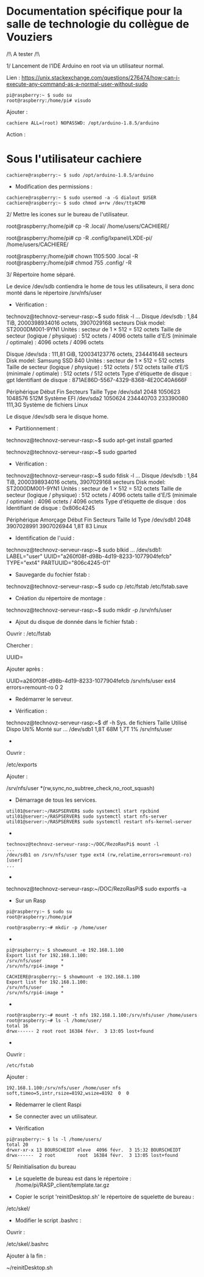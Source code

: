 Documentation spécifique pour la salle de technologie du collègue de Vouziers
=============================================================================

/!\ A tester /!\




1/ Lancement de l'IDE Arduino en root via un utilisateur normal.

Lien : https://unix.stackexchange.com/questions/276474/how-can-i-execute-any-command-as-a-normal-user-without-sudo

```
pi@raspberry:~ $ sudo su
root@raspberry:/home/pi# visudo 
```

Ajouter : 

```
cachiere ALL=(root) NOPASSWD: /opt/arduino-1.8.5/arduino
```


Action : 
# Sous l'utilisateur cachiere
```
cachiere@raspberry:~ $ sudo /opt/arduino-1.8.5/arduino
```


- Modification des permissions : 

```
cachiere@raspberry:~ $ sudo usermod -a -G dialout $USER  
cachiere@raspberry:~ $ sudo chmod a+rw /dev/ttyACM0
```



2/ Mettre les icones sur le bureau de l'utilisateur.

root@raspberry:/home/pi# cp -R .local/ /home/users/CACHIERE/

root@raspberry:/home/pi# cp -R .config/lxpanel/LXDE-pi/ /home/users/CACHIERE/

root@raspberry:/home/pi# chown 1105:500 .local -R
root@raspberry:/home/pi# chmod 755 .config/ -R



3/ Répertoire home séparé.

Le device /dev/sdb contiendra le home de tous les utilisateurs, il sera donc monté dans le répertoire /srv/nfs/user


- Vérification :

technovz@technovz-serveur-rasp:~$ sudo fdisk -l 
...
Disque /dev/sdb : 1,84 TiB, 2000398934016 octets, 3907029168 secteurs
Disk model: ST2000DM001-9YN1
Unités : secteur de 1 × 512 = 512 octets
Taille de secteur (logique / physique) : 512 octets / 4096 octets
taille d'E/S (minimale / optimale) : 4096 octets / 4096 octets


Disque /dev/sda : 111,81 GiB, 120034123776 octets, 234441648 secteurs
Disk model: Samsung SSD 840 
Unités : secteur de 1 × 512 = 512 octets
Taille de secteur (logique / physique) : 512 octets / 512 octets
taille d'E/S (minimale / optimale) : 512 octets / 512 octets
Type d'étiquette de disque : gpt
Identifiant de disque : 871AE86D-5567-4329-8368-4E20C40A666F

Périphérique   Début       Fin  Secteurs Taille Type
/dev/sda1       2048   1050623   1048576   512M Système EFI
/dev/sda2    1050624 234440703 233390080 111,3G Système de fichiers Linux


Le disque /dev/sdb sera le disque home.


- Partitionnement : 

technovz@technovz-serveur-rasp:~$ sudo apt-get install gparted

technovz@technovz-serveur-rasp:~$ sudo gparted
 

- Vérification : 

technovz@technovz-serveur-rasp:~$ sudo fdisk -l
...
Disque /dev/sdb : 1,84 TiB, 2000398934016 octets, 3907029168 secteurs
Disk model: ST2000DM001-9YN1
Unités : secteur de 1 × 512 = 512 octets
Taille de secteur (logique / physique) : 512 octets / 4096 octets
taille d'E/S (minimale / optimale) : 4096 octets / 4096 octets
Type d'étiquette de disque : dos
Identifiant de disque : 0x806c4245

Périphérique Amorçage Début        Fin   Secteurs Taille Id Type
/dev/sdb1              2048 3907028991 3907026944   1,8T 83 Linux


- Identification de l'uuid : 

technovz@technovz-serveur-rasp:~$ sudo blkid
...
/dev/sdb1: LABEL="user" UUID="a260f08f-d98b-4d19-8233-1077904fefcb" TYPE="ext4" PARTUUID="806c4245-01"


- Sauvegarde du fochier fstab :

technovz@technovz-serveur-rasp:~$ sudo cp /etc/fstab /etc/fstab.save


- Création du répertoire de montage :

technovz@technovz-serveur-rasp:~$ sudo mkdir -p /srv/nfs/user


- Ajout du disque de donnée dans le fichier fstab : 

Ouvrir : 
/etc/fstab

Chercher :

UUID=

Ajouter après : 

UUID=a260f08f-d98b-4d19-8233-1077904fefcb /srv/nfs/user              ext4    errors=remount-ro 0       2


- Redémarrer le serveur.


- Vérification : 

technovz@technovz-serveur-rasp:~$ df -h
Sys. de fichiers Taille Utilisé Dispo Uti% Monté sur
...
/dev/sdb1          1,8T     68M  1,7T   1% /srv/nfs/user


- 

Ouvrir : 

/etc/exports

Ajouter :

/srv/nfs/user *(rw,sync,no_subtree_check,no_root_squash)


- Démarrage de tous les services.

```
util01@server:~/RASPSERVER$ sudo systemctl start rpcbind
util01@server:~/RASPSERVER$ sudo systemctl start nfs-server
util01@server:~/RASPSERVER$ sudo systemctl restart nfs-kernel-server
```

- 

```
technovz@technovz-serveur-rasp:~/DOC/RezoRasPi$ mount -l
...
/dev/sdb1 on /srv/nfs/user type ext4 (rw,relatime,errors=remount-ro) [user]
...
```

- 

technovz@technovz-serveur-rasp:~/DOC/RezoRasPi$ sudo exportfs -a


- Sur un Rasp

```
pi@raspberry:~ $ sudo su
root@raspberry:/home/pi# 
```

```
root@raspberry:~# mkdir -p /home/user
```

- 

```
pi@raspberry:~ $ showmount -e 192.168.1.100
Export list for 192.168.1.100:
/srv/nfs/user       *
/srv/nfs/rpi4-image *
```

```
CACHIERE@raspberry:~ $ showmount -e 192.168.1.100
Export list for 192.168.1.100:
/srv/nfs/user       *
/srv/nfs/rpi4-image *
```

- 

```
root@raspberry:~# mount -t nfs 192.168.1.100:/srv/nfs/user /home/users
root@raspberry:~# ls -l /home/user/
total 16
drwx------ 2 root root 16384 févr.  3 13:05 lost+found
```


- 

Ouvrir :

```
/etc/fstab
```

Ajouter : 

```
192.168.1.100:/srv/nfs/user /home/user nfs soft,timeo=5,intr,rsize=8192,wsize=8192  0  0
```


- Rédemarrer le client Raspi


- Se connecter avec un utilisateur.


- Vérification

```
pi@raspberry:~ $ ls -l /home/users/
total 20
drwxr-xr-x 13 BOURSCHEIDT eleve  4096 févr.  3 15:32 BOURSCHEIDT
drwx------  2 root        root  16384 févr.  3 13:05 lost+found
```

5/ Reinitialisation du bureau

- Le squelette de bureau est dans le répertoire : 
/home/pi/RASP_client/template.tar.gz

- Copier le script 'reinitDesktop.sh' le répertoire de squelette de bureau : 

/etc/skel/


- Modifier le script .bashrc : 

Ouvrir : 

/etc/skel/.bashrc

Ajouter à la fin : 

~/reinitDesktop.sh

